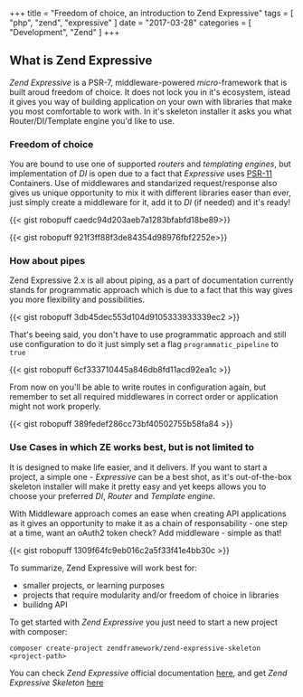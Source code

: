 +++
title = "Freedom of choice, an introduction to Zend Expressive"
tags = [ "php", "zend", "expressive" ]
date = "2017-03-28"
categories = [
    "Development",
    "Zend"
]
+++

## What is Zend Expressive

*Zend Expressive* is a PSR-7, middleware-powered _micro_-framework that is built aroud freedom of choice.
It does not lock you in it's ecosystem, istead it gives you way of building application on your own with
libraries that make you most comfortable to work with.
In it's skeleton installer it asks you what Router/DI/Template engine you'd like to use.

### Freedom of choice

You are bound to use one of supported _routers_ and _templating engines_, but implementation of _DI_ is open
due to a fact that _Expressive_ uses [PSR-11](https://github.com/php-fig/container) Containers.
Use of middlewares and standarized request/response also gives us unique opportunity to mix it with different
libraries easer than ever, just simply create a middleware for it, add it to _DI_ (if needed) and it's ready!

{{< gist robopuff caedc94d203aeb7a1283bfabfd18be89>}}

{{< gist robopuff 921f3ff88f3de84354d98976fbf2252e>}}

### How about pipes

Zend Expressive 2.x is all about piping, as a part of documentation currently stands for programmatic approach
which is due to a fact that this way gives you more flexibility and possibilities.

{{< gist robopuff 3db45dec553d104d9105333933339ec2 >}}

That's beeing said, you don't have to use programmatic approach and still use configuration to do it just simply
set a flag `programmatic_pipeline` to `true`

{{< gist robopuff 6cf333710445a846db8fd11acd92ea1c >}}

From now on you'll be able to write routes in configuration again, but remember to set all required middlewares
in correct order or application might not work properly.

{{< gist robopuff 389fedef286cc73bf40502755b58fa84 >}}

### Use Cases in which ZE works best, but is not limited to

It is designed to make life easier, and it delivers. If you want to start a project, a simple one - _Expressive_
can be a best shot, as it's out-of-the-box skeleton installer will make it pretty easy and yet keeps allows you
to choose your preferred _DI_, _Router_ and _Template engine_.

With Middleware approach comes an ease when creating API applications as it gives an opportunity to make it as
a chain of responsability - one step at a time, want an oAuth2 token check? Add middleware - simple as that!

{{< gist robopuff 1309f64fc9eb016c2a5f33f41e4bb30c >}}

To summarize, Zend Expressive will work best for:
  * smaller projects, or learning purposes
  * projects that require modularity and/or freedom of choice in libraries
  * builidng API

To get started with _Zend Expressive_ you just need to start a new project with composer:

`composer create-project zendframework/zend-expressive-skeleton <project-path>`


You can check _Zend Expressive_ official documentation [here](https://docs.zendframework.com/zend-expressive/),
and get _Zend Expressive Skeleton_ [here](https://github.com/zendframework/zend-expressive-skeleton)
